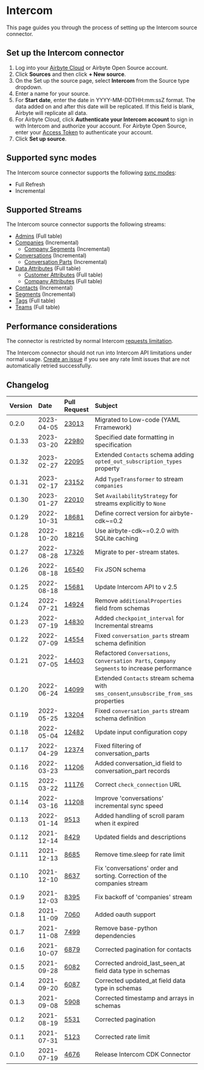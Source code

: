 # Intercom

This page guides you through the process of setting up the Intercom source connector.

## Set up the Intercom connector 

1. Log into your [Airbyte Cloud](https://cloud.airbyte.com/workspaces) or Airbyte Open Source account.
2. Click **Sources** and then click **+ New source**. 
3. On the Set up the source page, select **Intercom** from the Source type dropdown.
4. Enter a name for your source.
5. For **Start date**, enter the date in YYYY-MM-DDTHH:mm:ssZ format. The data added on and after this date will be replicated. If this field is blank, Airbyte will replicate all data.
6. For Airbyte Cloud, click **Authenticate your Intercom account** to sign in with Intercom and authorize your account. 
   For Airbyte Open Source, enter your [Access Token](https://developers.intercom.com/building-apps/docs/authentication-types#section-how-to-get-your-access-token) to authenticate your account.
7. Click **Set up source**.

## Supported sync modes

The Intercom source connector supports the following [sync modes](https://docs.airbyte.com/cloud/core-concepts#connection-sync-modes):

 - Full Refresh
 - Incremental

## Supported Streams

The Intercom source connector supports the following streams:

* [Admins](https://developers.intercom.com/intercom-api-reference/reference#list-admins) \(Full table\)
* [Companies](https://developers.intercom.com/intercom-api-reference/reference#list-companies) \(Incremental\)
  * [Company Segments](https://developers.intercom.com/intercom-api-reference/reference#list-attached-segments-1) \(Incremental\)
* [Conversations](https://developers.intercom.com/intercom-api-reference/reference#list-conversations) \(Incremental\)
  * [Conversation Parts](https://developers.intercom.com/intercom-api-reference/reference#get-a-single-conversation) \(Incremental\)
* [Data Attributes](https://developers.intercom.com/intercom-api-reference/reference#data-attributes) \(Full table\)
  * [Customer Attributes](https://developers.intercom.com/intercom-api-reference/reference#list-customer-data-attributes) \(Full table\)
  * [Company Attributes](https://developers.intercom.com/intercom-api-reference/reference#list-company-data-attributes) \(Full table\)
* [Contacts](https://developers.intercom.com/intercom-api-reference/reference#list-contacts) \(Incremental\)
* [Segments](https://developers.intercom.com/intercom-api-reference/reference#list-segments) \(Incremental\)
* [Tags](https://developers.intercom.com/intercom-api-reference/reference#list-tags-for-an-app) \(Full table\)
* [Teams](https://developers.intercom.com/intercom-api-reference/reference#list-teams) \(Full table\)


## Performance considerations

The connector is restricted by normal Intercom [requests limitation](https://developers.intercom.com/intercom-api-reference/reference#rate-limiting).

The Intercom connector should not run into Intercom API limitations under normal usage. [Create an issue](https://github.com/airbytehq/airbyte/issues) if you see any rate limit issues that are not automatically retried successfully.


## Changelog

| Version | Date       | Pull Request                                             | Subject                                                                                       |
|:--------| :--------- | :------------------------------------------------------- | :-------------------------------------------------------------------------------------------- |
| 0.2.0   | 2023-04-05 | [23013](https://github.com/airbytehq/airbyte/pull/23013) | Migrated to Low-code (YAML Frramework)                                                        |
| 0.1.33  | 2023-03-20 | [22980](https://github.com/airbytehq/airbyte/pull/22980) | Specified date formatting in specification                                                    |
| 0.1.32  | 2023-02-27 | [22095](https://github.com/airbytehq/airbyte/pull/22095) | Extended `Contacts` schema adding `opted_out_subscription_types` property                     |
| 0.1.31  | 2023-02-17 | [23152](https://github.com/airbytehq/airbyte/pull/23152) | Add `TypeTransformer` to stream `companies`                                                   |
| 0.1.30  | 2023-01-27 | [22010](https://github.com/airbytehq/airbyte/pull/22010) | Set `AvailabilityStrategy` for streams explicitly to `None`                                   |
| 0.1.29  | 2022-10-31 | [18681](https://github.com/airbytehq/airbyte/pull/18681) | Define correct version for airbyte-cdk~=0.2                                                   |
| 0.1.28  | 2022-10-20 | [18216](https://github.com/airbytehq/airbyte/pull/18216) | Use airbyte-cdk~=0.2.0 with SQLite caching                                                    |
| 0.1.27  | 2022-08-28 | [17326](https://github.com/airbytehq/airbyte/pull/17326) | Migrate to per-stream states.                                                                 |
| 0.1.26  | 2022-08-18 | [16540](https://github.com/airbytehq/airbyte/pull/16540) | Fix JSON schema                                                                               |
| 0.1.25  | 2022-08-18 | [15681](https://github.com/airbytehq/airbyte/pull/15681) | Update Intercom API to v 2.5                                                                  |
| 0.1.24  | 2022-07-21 | [14924](https://github.com/airbytehq/airbyte/pull/14924) | Remove `additionalProperties` field from schemas                                              |
| 0.1.23  | 2022-07-19 | [14830](https://github.com/airbytehq/airbyte/pull/14830) | Added `checkpoint_interval` for Incremental streams                                           |
| 0.1.22  | 2022-07-09 | [14554](https://github.com/airbytehq/airbyte/pull/14554) | Fixed `conversation_parts` stream schema definition                                           |
| 0.1.21  | 2022-07-05 | [14403](https://github.com/airbytehq/airbyte/pull/14403) | Refactored  `Conversations`, `Conversation Parts`, `Company Segments` to increase performance |
| 0.1.20  | 2022-06-24 | [14099](https://github.com/airbytehq/airbyte/pull/14099) | Extended `Contacts` stream schema with `sms_consent`,`unsubscribe_from_sms` properties        |
| 0.1.19  | 2022-05-25 | [13204](https://github.com/airbytehq/airbyte/pull/13204) | Fixed `conversation_parts` stream schema definition                                           |
| 0.1.18  | 2022-05-04 | [12482](https://github.com/airbytehq/airbyte/pull/12482) | Update input configuration copy                                                               |
| 0.1.17  | 2022-04-29 | [12374](https://github.com/airbytehq/airbyte/pull/12374) | Fixed filtering of conversation_parts                                                         |
| 0.1.16  | 2022-03-23 | [11206](https://github.com/airbytehq/airbyte/pull/11206) | Added conversation_id field to conversation_part records                                      |
| 0.1.15  | 2022-03-22 | [11176](https://github.com/airbytehq/airbyte/pull/11176) | Correct `check_connection` URL                                                                |
| 0.1.14  | 2022-03-16 | [11208](https://github.com/airbytehq/airbyte/pull/11208) | Improve 'conversations' incremental sync speed                                                |
| 0.1.13  | 2022-01-14 | [9513](https://github.com/airbytehq/airbyte/pull/9513)   | Added handling of scroll param when it expired                                                |
| 0.1.12  | 2021-12-14 | [8429](https://github.com/airbytehq/airbyte/pull/8429)   | Updated fields and descriptions                                                               |
| 0.1.11  | 2021-12-13 | [8685](https://github.com/airbytehq/airbyte/pull/8685)   | Remove time.sleep for rate limit                                                              |
| 0.1.10  | 2021-12-10 | [8637](https://github.com/airbytehq/airbyte/pull/8637)   | Fix 'conversations' order and sorting. Correction of the companies stream                     |
| 0.1.9   | 2021-12-03 | [8395](https://github.com/airbytehq/airbyte/pull/8395)   | Fix backoff of 'companies' stream                                                             |
| 0.1.8   | 2021-11-09 | [7060](https://github.com/airbytehq/airbyte/pull/7060)   | Added oauth support                                                                           |
| 0.1.7   | 2021-11-08 | [7499](https://github.com/airbytehq/airbyte/pull/7499)   | Remove base-python dependencies                                                               |
| 0.1.6   | 2021-10-07 | [6879](https://github.com/airbytehq/airbyte/pull/6879)   | Corrected pagination for contacts                                                             |
| 0.1.5   | 2021-09-28 | [6082](https://github.com/airbytehq/airbyte/pull/6082)   | Corrected android\_last\_seen\_at field data type in schemas                                  |
| 0.1.4   | 2021-09-20 | [6087](https://github.com/airbytehq/airbyte/pull/6087)   | Corrected updated\_at field data type in schemas                                              |
| 0.1.3   | 2021-09-08 | [5908](https://github.com/airbytehq/airbyte/pull/5908)   | Corrected timestamp and arrays in schemas                                                     |
| 0.1.2   | 2021-08-19 | [5531](https://github.com/airbytehq/airbyte/pull/5531)   | Corrected pagination                                                                          |
| 0.1.1   | 2021-07-31 | [5123](https://github.com/airbytehq/airbyte/pull/5123)   | Corrected rate limit                                                                          |
| 0.1.0   | 2021-07-19 | [4676](https://github.com/airbytehq/airbyte/pull/4676)   | Release Intercom CDK Connector                                                                |
